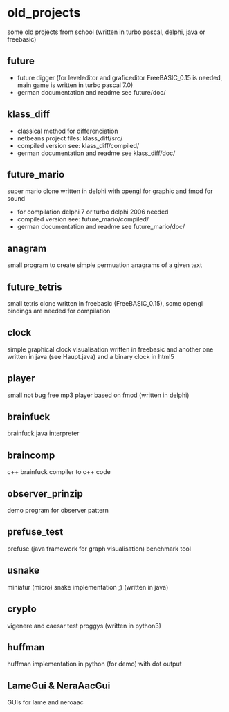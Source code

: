 old_projects
============

some old projects from school (written in turbo pascal, delphi, java or freebasic)


future
------
* future digger
(for leveleditor and graficeditor FreeBASIC_0.15 is needed, main game is written in turbo pascal 7.0)
* german documentation and readme see future/doc/

klass_diff
----------
* classical method for differenciation
* netbeans project files: klass_diff/src/
* compiled version see: klass_diff/compiled/
* german documentation and readme see klass_diff/doc/

future_mario
------------
super mario clone written in delphi with opengl for graphic and fmod for sound
* for compilation delphi 7 or turbo delphi 2006 needed
* compiled version see: future_mario/compiled/
* german documentation and readme see future_mario/doc/

anagram
---------
small program to create simple permuation anagrams of a given text

future_tetris
-------------
small tetris clone written in freebasic (FreeBASIC_0.15), some opengl bindings are needed for compilation

clock
-----
simple graphical clock visualisation written in freebasic and another one written in java (see Haupt.java)
and a binary clock in html5

player
------
small not bug free mp3 player based on fmod (written in delphi)

brainfuck
---------
brainfuck java interpreter

braincomp
---------
c++ brainfuck compiler to c++ code

observer_prinzip
----------------
demo program for observer pattern

prefuse_test
------------
prefuse (java framework for graph visualisation) benchmark tool

usnake
------
miniatur (micro) snake implementation ;)
(written in java)

crypto
------
vigenere and caesar test proggys (written in python3)

huffman
-------
huffman implementation in python (for demo) with dot output

LameGui & NeraAacGui
--------------------
GUIs for lame and neroaac